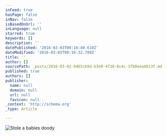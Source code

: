 ```yaml
---
inFeed: true
hasPage: false
inNav: false
isBasedOnUrl: ''
inLanguage: null
starred: true
keywords: []
description: ''
datePublished: '2016-03-03T00:16:40.610Z'
dateModified: '2016-03-03T00:16:32.780Z'
title: ''
author: []
sourcePath: _posts/2016-03-02-9d65cb9d-b3e0-4f38-8c4c-3fb0eea8813f.md
published: true
authors: []
publisher:
  name: null
  domain: null
  url: null
  favicon: null
_context: 'http://schema.org'
_type: Article

---
```

![Stole a babies doody](https://s3-us-west-2.amazonaws.com/the-grid-img/p/fd6af883e52d4a41170f3722e2ddb736d7c3451b.jpg)